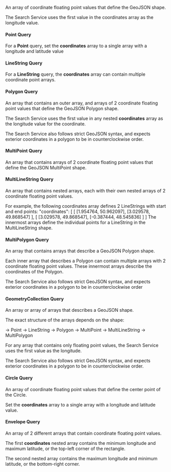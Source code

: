 An array of coordinate floating point values that define the GeoJSON shape.

The Search Service uses the first value in the coordinates array as the longitude value.

#### Point Query
For a **Point** query, set the **coordinates** array to a single array with a longitude and latitude value

#### LineString Query
For a **LineString** query, the **coordinates** array can contain multiple coordinate point arrays.

#### Polygon Query

An array that contains an outer array, and arrays of 2 coordinate floating point values that define the GeoJSON Polygon shape.

The Search Service uses the first value in any nested **coordinates** array as the longitude value for the coordinate.

The Search Service also follows strict GeoJSON syntax, and expects exterior coordinates in a polygon to be in counterclockwise order.

#### MultiPoint Query
An array that contains arrays of 2 coordinate floating point values that define the GeoJSON MultiPoint shape.

#### MultiLineString Query

An array that contains nested arrays, each with their own nested arrays of 2 coordinate floating point values.

For example, the following coordinates array defines 2 LineStrings with start and end points:
"coordinates": [
[
[1.954764, 50.962097], [3.029578, 49.868547]
],
[
[3.029578, 49.868547], [-0.387444, 48.545836]
]
]
The innermost arrays define the individual points for a LineString in the MultiLineString shape.

#### MultiPolygon Query
An array that contains arrays that describe a GeoJSON Polygon shape.

Each inner array that describes a Polygon can contain multiple arrays with 2 coordinate floating point values. These innermost arrays describe the coordinates of the Polygon.

The Search Service also follows strict GeoJSON syntax, and expects exterior coordinates in a polygon to be in counterclockwise order

#### GeometryCollection Query

An array or array of arrays that describes a GeoJSON shape.

The exact structure of the arrays depends on the shape:

→ Point
→ LineString
→ Polygon
→ MultiPoint
→ MultiLineString
→ MultiPolygon

For any array that contains only floating point values, the Search Service uses the first value as the longitude.

The Search Service also follows strict GeoJSON syntax, and expects exterior coordinates in a polygon to be in counterclockwise order.

#### Circle Query
An array of coordinate floating point values that define the center point of the Circle.

Set the **coordinates** array to a single array with a longitude and latitude value.

#### Envelope Query

An array of 2 different arrays that contain coordinate floating point values.

The first **coordinates** nested array contains the minimum longitude and maximum latitude, or the top-left corner of the rectangle.

The second nested array contains the maximum longitude and minimum latitude, or the bottom-right corner.